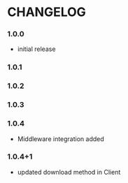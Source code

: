 # CHANGELOG

### 1.0.0
- initial release

### 1.0.1

### 1.0.2

### 1.0.3

### 1.0.4
- Middleware integration added

### 1.0.4+1
- updated download method in Client